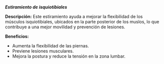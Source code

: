 ***Estiramiento de isquiotibiales***

**Descripción:**
 Este estiramiento ayuda a mejorar la flexibilidad de los músculos isquiotibiales, ubicados en la parte posterior de los muslos, lo que contribuye a una mejor movilidad y prevención de lesiones.

**Beneficios:**

- Aumenta la flexibilidad de las piernas.
- Previene lesiones musculares.
- Mejora la postura y reduce la tensión en la zona lumbar.